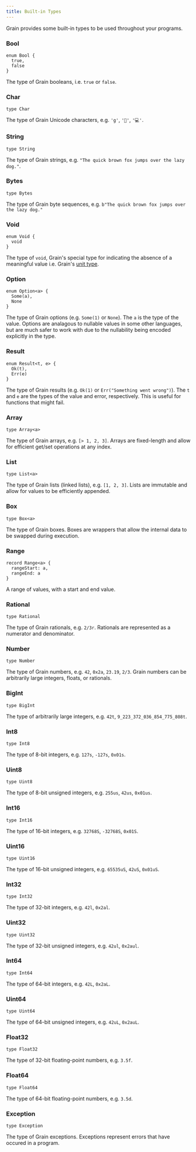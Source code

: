 ```yaml
---
title: Built-in Types
---
```


Grain provides some built-in types to be used throughout your programs.

### **Bool**

```grain
enum Bool {
  true,
  false
}
```

The type of Grain booleans, i.e. `true` or `false`.

### **Char**

```grain
type Char
```

The type of Grain Unicode characters, e.g. `'g'`, `'🌾'`, `'💻'`.

### **String**

```grain
type String
```

The type of Grain strings, e.g. `"The quick brown fox jumps over the lazy dog."`.

### **Bytes**

```grain
type Bytes
```

The type of Grain byte sequences, e.g. `b"The quick brown fox jumps over the lazy dog."`

### **Void**

```grain
enum Void {
  void
}
```

The type of `void`, Grain's special type for indicating the absence of a meaningful value i.e. Grain's [unit type](https://en.wikipedia.org/wiki/Unit_type).

### **Option**

```grain
enum Option<a> {
  Some(a),
  None
}
```

The type of Grain options (e.g. `Some(1)` or `None`). The `a` is the type of the value. Options are analagous to nullable values in some other languages, but are much safer to work with due to the nullability being encoded explicitly in the type.

### **Result**

```grain
enum Result<t, e> {
  Ok(t),
  Err(e)
}
```

The type of Grain results (e.g. `Ok(1)` or `Err("Something went wrong")`). The `t` and `e` are the types of the value and error, respectively. This is useful for functions that might fail.

### **Array**

```grain
type Array<a>
```

The type of Grain arrays, e.g. `[> 1, 2, 3]`. Arrays are fixed-length and allow for efficient get/set operations at any index.

### **List**

```grain
type List<a>
```
The type of Grain lists (linked lists), e.g. `[1, 2, 3]`. Lists are immutable and allow for values to be efficiently appended.

### **Box**

```grain
type Box<a>
```

The type of Grain boxes. Boxes are wrappers that allow the internal data to be swapped during execution.

### **Range**

```grain
record Range<a> {
  rangeStart: a,
  rangeEnd: a
}
```

A range of values, with a start and end value.

### **Rational**

```grain
type Rational
```

The type of Grain rationals, e.g. `2/3r`. Rationals are represented as a numerator and denominator.

### **Number**

```grain
type Number
```

The type of Grain numbers, e.g. `42`, `0x2a`, `23.19`, `2/3`. Grain numbers can be arbitrarily large integers, floats, or rationals.

### **BigInt**

```grain
type BigInt
```

The type of arbitrarily large integers, e.g. `42t`, `9_223_372_036_854_775_808t`.

### **Int8**

```grain
type Int8
```

The type of 8-bit integers, e.g. `127s`, `-127s`, `0x01s`.

### **Uint8**

```grain
type Uint8
```

The type of 8-bit unsigned integers, e.g. `255us`, `42us`, `0x01us`.

### **Int16**

```grain
type Int16
```

The type of 16-bit integers, e.g. `32768S`, `-32768S`, `0x01S`.

### **Uint16**

```grain
type Uint16
```

The type of 16-bit unsigned integers, e.g. `65535uS`, `42uS`, `0x01uS`.
### **Int32**

```grain
type Int32
```

The type of 32-bit integers, e.g. `42l`, `0x2al`.

### **Uint32**

```grain
type Uint32
```

The type of 32-bit unsigned integers, e.g. `42ul`, `0x2aul`.

### **Int64**

```grain
type Int64
```

The type of 64-bit integers, e.g. `42L`, `0x2aL`.

### **Uint64**

```grain
type Uint64
```

The type of 64-bit unsigned integers, e.g. `42uL`, `0x2auL`.

### **Float32**

```grain
type Float32
```

The type of 32-bit floating-point numbers, e.g. `3.5f`.

### **Float64**

```grain
type Float64
```

The type of 64-bit floating-point numbers, e.g. `3.5d`.

### **Exception**

```grain
type Exception
```

The type of Grain exceptions. Exceptions represent errors that have occured in a program.
